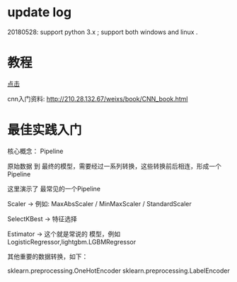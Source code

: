 # update log 
20180528: support python 3.x  ; support both windows and linux . 
# 教程
[点击](https://www.jiuzhang.com/tutorial/ai-camp/500)

cnn入门资料:   http://210.28.132.67/weixs/book/CNN_book.html 
# 最佳实践入门

核心概念： Pipeline

原始数据 到 最终的模型，需要经过一系列转换，这些转换前后相连，形成一个Pipeline 

这里演示了 最常见的一个Pipeline

Scaler -> 例如:  MaxAbsScaler / MinMaxScaler / StandardScaler  

SelectKBest -> 特征选择 

Estimator -> 这个就是常说的 模型，例如LogisticRegressor,lightgbm.LGBMRegressor

其他重要的数据转换，如下： 

sklearn.preprocessing.OneHotEncoder
sklearn.preprocessing.LabelEncoder
